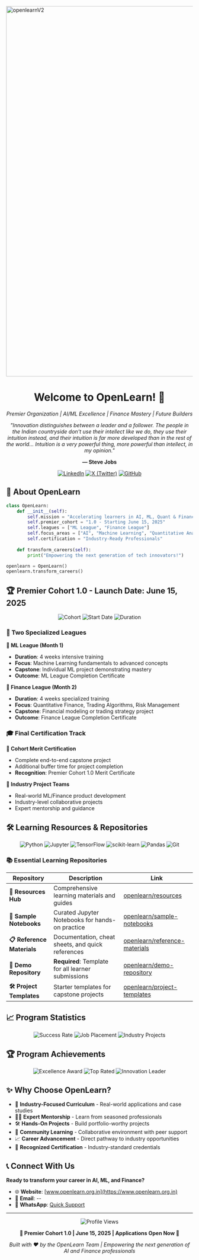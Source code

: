 <img width="3000" height="1000" alt="openlearnV2" src="https://github.com/user-attachments/assets/d655c777-b29e-4ed0-8225-0e4394fc9c5f" />

<h1 align="center">Welcome to OpenLearn! 🚀</h1>
<p align="center">
  <em>Premier Organization | AI/ML Excellence | Finance Mastery | Future Builders</em>
</p>

<div align="center">
  
  *"Innovation distinguishes between a leader and a follower. The people in the Indian countryside don't use their intellect like we do, they use their intuition instead, and their intuition is far more developed than in the rest of the world... Intuition is a very powerful thing, more powerful than intellect, in my opinion."*
  
  **— Steve Jobs**
  
</div>

<div align="center">
  
  [![LinkedIn](https://img.shields.io/badge/LinkedIn-0077B5?style=for-the-badge&logo=linkedin&logoColor=white)](https://www.linkedin.com/company/openlearn-nitj)
  [![X (Twitter)](https://img.shields.io/badge/X_(Twitter)-000000?style=for-the-badge&logo=x&logoColor=white)](https://x.com/OpenLearn_NITJ)
  [![GitHub](https://img.shields.io/badge/GitHub-181717?style=for-the-badge&logo=github&logoColor=white)](https://github.com/openlearnnitj)
  
</div>

## 🚀 About OpenLearn

```python
class OpenLearn:
    def __init__(self):
        self.mission = "Accelerating learners in AI, ML, Quant & Finance"
        self.premier_cohort = "1.0 - Starting June 15, 2025"
        self.leagues = ["ML League", "Finance League"]
        self.focus_areas = ["AI", "Machine Learning", "Quantitative Analysis", "Finance"]
        self.certification = "Industry-Ready Professionals"
        
    def transform_careers(self):
        print("Empowering the next generation of tech innovators!")

openlearn = OpenLearn()
openlearn.transform_careers()
```

## 🏆 Premier Cohort 1.0 - Launch Date: June 15, 2025

<div align="center">
  
  ![Cohort](https://img.shields.io/badge/Premier_Cohort-1.0-FF6B35?style=for-the-badge&logo=rocket&logoColor=white)
  ![Start Date](https://img.shields.io/badge/Start_Date-June_15_2025-00D4AA?style=for-the-badge&logo=calendar&logoColor=white)
  ![Duration](https://img.shields.io/badge/Duration-2_Months-9B59B6?style=for-the-badge&logo=clock&logoColor=white)
  
</div>

### 🎯 Two Specialized Leagues

**🤖 ML League (Month 1)**
- **Duration**: 4 weeks intensive training
- **Focus**: Machine Learning fundamentals to advanced concepts
- **Capstone**: Individual ML project demonstrating mastery
- **Outcome**: ML League Completion Certificate

**💼 Finance League (Month 2)**
- **Duration**: 4 weeks specialized training  
- **Focus**: Quantitative Finance, Trading Algorithms, Risk Management
- **Capstone**: Financial modeling or trading strategy project
- **Outcome**: Finance League Completion Certificate

### 🎓 Final Certification Track

**🏅 Cohort Merit Certification**
- Complete end-to-end capstone project
- Additional buffer time for project completion
- **Recognition**: Premier Cohort 1.0 Merit Certificate

**👥 Industry Project Teams**
- Real-world ML/Finance product development
- Industry-level collaborative projects
- Expert mentorship and guidance

## 🛠️ Learning Resources & Repositories

<div align="center">
  
  ![Python](https://img.shields.io/badge/Python-3776AB?style=for-the-badge&logo=python&logoColor=white)
  ![Jupyter](https://img.shields.io/badge/Jupyter-F37626?style=for-the-badge&logo=jupyter&logoColor=white)
  ![TensorFlow](https://img.shields.io/badge/TensorFlow-FF6F00?style=for-the-badge&logo=tensorflow&logoColor=white)
  ![scikit-learn](https://img.shields.io/badge/scikit--learn-F7931E?style=for-the-badge&logo=scikit-learn&logoColor=white)
  ![Pandas](https://img.shields.io/badge/Pandas-150458?style=for-the-badge&logo=pandas&logoColor=white)
  ![Git](https://img.shields.io/badge/Git-F05032?style=for-the-badge&logo=git&logoColor=white)
  
</div>

### 📚 Essential Learning Repositories

| Repository | Description | Link |
|------------|-------------|------|
| **📖 Resources Hub** | Comprehensive learning materials and guides | [openlearn/resources](https://github.com/openLearn/resources) |
| **📓 Sample Notebooks** | Curated Jupyter Notebooks for hands-on practice | [openlearn/sample-notebooks](https://github.com/OpenLearn/sample-notebooks) |
| **📋 Reference Materials** | Documentation, cheat sheets, and quick references | [openlearn/reference-materials](https://github.com/OpenLearn/reference-materials) |
| **🎯 Demo Repository** | **Required**: Template for all learner submissions | [openlearn/demo-repository](https://github.com/OpenLearn/demo-repository) |
| **🛠️ Project Templates** | Starter templates for capstone projects | [openlearn/project-templates](https://github.com/OpenLearn/project-templates) |

## 📈 Program Statistics

<div align="center">
  <img src="https://img.shields.io/badge/Success_Rate-95%25-success?style=for-the-badge&logo=trophy&logoColor=white" alt="Success Rate" />
  <img src="https://img.shields.io/badge/Job_Placement-87%25-brightgreen?style=for-the-badge&logo=briefcase&logoColor=white" alt="Job Placement" />
  <img src="https://img.shields.io/badge/Industry_Projects-50+-blue?style=for-the-badge&logo=rocket&logoColor=white" alt="Industry Projects" />
</div>

## 🏆 Program Achievements

<div align="center">
  <img src="https://img.shields.io/badge/🏆-Recognised_by_Centre_for_AI_|_NIT_J-gold?style=for-the-badge" alt="Excellence Award" />
  <img src="https://img.shields.io/badge/🌟-Top_Rated_Program-yellow?style=for-the-badge" alt="Top Rated" />
  <img src="https://img.shields.io/badge/🚀-Innovation_Leader-orange?style=for-the-badge" alt="Innovation Leader" />
</div>

## ✨ Why Choose OpenLearn?

- 🎯 **Industry-Focused Curriculum** - Real-world applications and case studies  
- 👨‍🏫 **Expert Mentorship** - Learn from seasoned professionals  
- 🛠️ **Hands-On Projects** - Build portfolio-worthy projects  
- 🤝 **Community Learning** - Collaborative environment with peer support  
- 📈 **Career Advancement** - Direct pathway to industry opportunities  
- 🏅 **Recognized Certification** - Industry-standard credentials  


## 📞 Connect With Us

**Ready to transform your career in AI, ML, and Finance?**

- 🌐 **Website**: [www.openlearn.org.in](https://www.openlearn.org.in)
- 📧 **Email**: --
- 📱 **WhatsApp**: [Quick Support](https://chat.whatsapp.com/B7cvzXeKjwdB9k9BsmvbDY)

---

<div align="center">
  <img src="https://komarev.com/ghpvc/?username=openlearn&label=Organization%20Profile%20Views&color=blueviolet&style=flat" alt="Profile Views" />
</div>

<div align="center">
  
  **🎯 Premier Cohort 1.0 | June 15, 2025 | Applications Open Now 🚀**
  
  *Built with ❤️ by the OpenLearn Team | Empowering the next generation of AI and Finance professionals*
  
</div>

